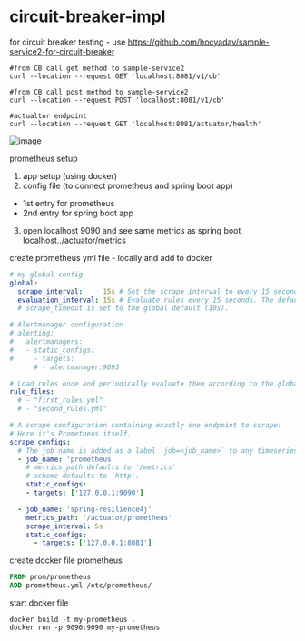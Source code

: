 # circuit-breaker-impl

for circuit breaker testing - use 
https://github.com/hocyadav/sample-service2-for-circuit-breaker


```curl
#from CB call get method to sample-service2
curl --location --request GET 'localhost:8081/v1/cb'

#from CB call post method to sample-service2
curl --location --request POST 'localhost:8081/v1/cb'

#actualtor endpoint
curl --location --request GET 'localhost:8081/actuator/health'
```

![image](https://user-images.githubusercontent.com/56931032/95672735-ee9fab80-0bc0-11eb-96ab-6cd4b93d7463.png)




prometheus setup 
1. app setup (using docker)
2. config file (to connect prometheus and spring boot app) 
  - 1st entry for prometheus 
  - 2nd entry for spring boot app
3. open localhost 9090 and see same metrics as spring boot localhost../actuator/metrics

create prometheus yml file - locally and add to docker 
```yml
# my global config
global:
  scrape_interval:     15s # Set the scrape interval to every 15 seconds. Default is every 1 minute.
  evaluation_interval: 15s # Evaluate rules every 15 seconds. The default is every 1 minute.
  # scrape_timeout is set to the global default (10s).

# Alertmanager configuration
# alerting:
#   alertmanagers:
#   - static_configs:
#     - targets:
      # - alertmanager:9093

# Load rules once and periodically evaluate them according to the global 'evaluation_interval'.
rule_files:
  # - "first_rules.yml"
  # - "second_rules.yml"

# A scrape configuration containing exactly one endpoint to scrape:
# Here it's Prometheus itself.
scrape_configs:
  # The job name is added as a label `job=<job_name>` to any timeseries scraped from this config.
  - job_name: 'prometheus'
    # metrics_path defaults to '/metrics'
    # scheme defaults to 'http'.
    static_configs:
    - targets: ['127.0.0.1:9090']

  - job_name: 'spring-resilience4j'
    metrics_path: '/actuator/prometheus'
    scrape_interval: 5s
    static_configs:
      - targets: ['127.0.0.1:8081']
```

create docker file prometheus 
```dockerfile
FROM prom/prometheus
ADD prometheus.yml /etc/prometheus/
```

start docker file 
```curl
docker build -t my-prometheus .
docker run -p 9090:9090 my-prometheus
```
